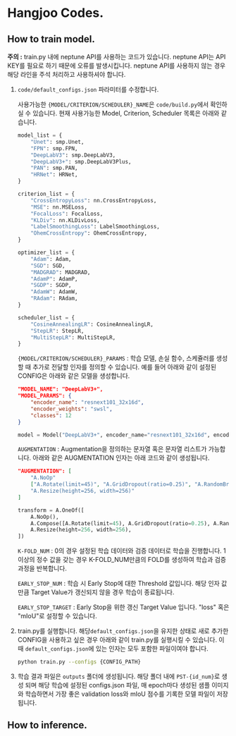 # Hangjoo Codes.

## How to train model.

**주의 :** train.py 내에 neptune API를 사용하는 코드가 있습니다. neptune API는 API KEY를 필요로 하기 때문에 오류를 발생시킵니다. neptune API를 사용하지 않는 경우 해당 라인을 주석 처리하고 사용하셔야 합니다.

1. `code/default_configs.json` 파라미터를 수정합니다.

    사용가능한 `{MODEL/CRITERION/SCHEDULER}_NAME`은 `code/build.py`에서 확인하실 수 있습니다.
    현재 사용가능한 Model, Criterion, Scheduler 목록은 아래와 같습니다.

    ```python
    model_list = {
        "Unet": smp.Unet,
        "FPN": smp.FPN,
        "DeepLabV3": smp.DeepLabV3,
        "DeepLabV3+": smp.DeepLabV3Plus,
        "PAN": smp.PAN,
        "HRNet": HRNet,
    }
    
    criterion_list = {
        "CrossEntropyLoss": nn.CrossEntropyLoss,
        "MSE": nn.MSELoss,
        "FocalLoss": FocalLoss,
        "KLDiv": nn.KLDivLoss,
        "LabelSmoothingLoss": LabelSmoothingLoss,
        "OhemCrossEntropy": OhemCrossEntropy,
    }
    
    optimizer_list = {
        "Adam": Adam,
        "SGD": SGD,
        "MADGRAD": MADGRAD,
        "AdamP": AdamP,
        "SGDP": SGDP,
        "AdamW": AdamW,
        "RAdam": RAdam,
    }
    
    scheduler_list = {
        "CosineAnnealingLR": CosineAnnealingLR,
        "StepLR": StepLR,
        "MultiStepLR": MultiStepLR,
    }
    ```

    `{MODEL/CRITERION/SCHEDULER}_PARAMS` : 학습 모델, 손실 함수, 스케쥴러를 생성할 때 추가로 전달할 인자를 정의할 수 있습니다.
    예를 들어 아래와 같이 설정된 CONFIG은 아래와 같은 모델을 생성합니다.

    ```json
    "MODEL_NAME": "DeepLabV3+",
    "MODEL_PARAMS": {
        "encoder_name": "resnext101_32x16d",
        "encoder_weights": "swsl",
        "classes": 12
    }
    ```

    ```python
    model = Model("DeepLabV3+", encoder_name="resnext101_32x16d", encoder_weights="swsl", classes=12)
    ```

    `AUGMENTATION` : Augmentation을 정의하는 문자열 혹은 문자열 리스트가 가능합니다. 아래와 같은 AUGMENTATION 인자는 아래 코드와 같이 생성됩니다.

    ```json
    "AUGMENTATION": [
        "A.NoOp"
        ["A.Rotate(limit=45)", "A.GridDropout(ratio=0.25)", "A.RandomBrightnessContrast()"],
        "A.Resize(height=256, width=256)"
    ]
    ```

    ```python
    transform = A.OneOf([
        A.NoOp(),
        A.Compose([A.Rotate(limit=45), A.GridDropout(ratio=0.25), A.RandomBrightnessContrast()]),
        A.Resize(height=256, width=256),
    ])
    ```

    

    `K-FOLD_NUM` : 0의 경우 설정된 학습 데이터와 검증 데이터로 학습을 진행합니다. 1 이상의 정수 값을 갖는 경우 K-FOLD_NUM만큼의 FOLD를 생성하여 학습과 검증 과정을 반복합니다.

    `EARLY_STOP_NUM` : 학습 시 Early Stop에 대한 Threshold 값입니다. 해당 인자 값만큼 Target Value가 갱신되지 않을 경우 학습이 종료됩니다.

    `EARLY_STOP_TARGET` : Early Stop을 위한 갱신 Target Value 입니다. "loss" 혹은 "mIoU"로 설정할 수 있습니다.

    

2. 
    train.py를 실행합니다. 해당`default_configs.json`을 유지한 상태로 새로 추가한 CONFIG을 사용하고 싶은 경우 아래와 같이 train.py를 실행시킬 수 있습니다. 이 때 `default_configs.json`에 있는 인자는 모두 포함한 파일이여야 합니다.

    ```bash
    python train.py --configs {CONFIG_PATH}
    ```

3. 학습 결과 파일은 `outputs` 폴더에 생성됩니다. 해당 폴더 내에 `PST-{id_num}`로 생성 되며 해당 학습에 설정된 configs.json 파일, 매 epoch마다 생성된 샘플 이미지와 학습하면서 가장 좋은 validation loss와 mIoU 점수를 기록한 모델 파일이 저장됩니다.

## How to inference.

